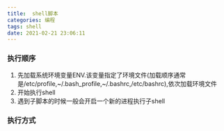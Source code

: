 ```yaml
---
title:  shell脚本
categories: 编程
tags: shell
date: 2021-02-21 23:06:11
---
```

### 执行顺序
1. 先加载系统环境变量ENV.该变量指定了环境文件(加载顺序通常是/etc/profile,~/.bash_profile,~/.bashrc,/etc/bashrc),依次加载环境文件
2. 开始执行shell
3. 遇到子脚本的时候一般会开启一个新的进程执行子shell

### 执行方式
